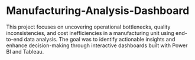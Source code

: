 # Manufacturing-Analysis-Dashboard
This project focuses on uncovering operational bottlenecks, quality inconsistencies, and cost inefficiencies in a manufacturing unit using end-to-end data analysis. The goal was to identify actionable insights and enhance decision-making through interactive dashboards built with Power BI and Tableau.
